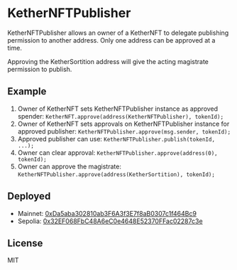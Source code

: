 # KetherNFTPublisher


KetherNFTPublisher allows an owner of a KetherNFT to delegate
publishing permission to another address. Only one address can be approved
at a time.

Approving the KetherSortition address will give the acting magistrate
permission to publish.

## Example

1. Owner of KetherNFT sets KetherNFTPublisher instance as approved spender:
   `KetherNFT.approve(address(KetherNFTPublisher), tokenId);`
2. Owner of KetherNFT sets approvals on KetherNFTPublisher instance for approved publisher:
   `KetherNFTPublisher.approve(msg.sender, tokenId);`
3. Approved publisher can use:
   `KetherNFTPublisher.publish(tokenId, ...);`
4. Owner can clear approval:
   `KetherNFTPublisher.approve(address(0), tokenId);`
5. Owner can approve the magistrate:
   `KetherNFTPublisher.approve(address(KetherSortition), tokenId);`


## Deployed

- Mainnet: [0xDa5aba302810ab3F6A3f3E7f8aB0307c1f464Bc9](https://etherscan.io/address/0xDa5aba302810ab3F6A3f3E7f8aB0307c1f464Bc9)
- Sepolia: [0x32EF068FbC48A6eC0e4648E52370FFac02287c3e](https://sepolia.etherscan.io/address/0x32EF068FbC48A6eC0e4648E52370FFac02287c3e)

## License

MIT
